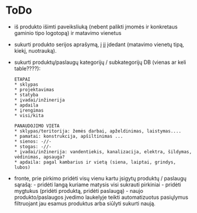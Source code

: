 # ToDo

- iš produkto išimti paveiksliuką (nebent palikti įmomės ir konkretaus gaminio tipo logotopą) ir matavimo vienetus

- sukurti produkto serijos aprašymą, į jį įdedant (matavimo vienetų tipą, kiekį, nuotrauką).

- sukurti produktų/paslaugų kategorijų / subkategorijų DB (vienas ar keli table????):
      
      ETAPAI
      * sklypas
      * projektavimas
      * statyba
      * įvadai/inžinerija
      * apdaila
      * įrengimas
      * visi/kita

      PANAUDOJIMO VIETA
      * sklypas/teritorija: žemės darbai, apželdinimas, laistymas....
      * pamatai: konstrukcija, apšiltinimas ...
      * sienos: -//-
      * stogas: -//-
      * įvadai/inžinerija: vandentiekis, kanalizacija, elektra, šildymas, vėdinimas, apsauga?
      * apdaila: pagal kambarius ir vietą (siena, laiptai, grindys, lubos)

- fronte, prie pirkimo pridėti visų vienu kartu įsigytų produktų / paslaugų sąrašą:
      - pridėti langą kuriame matysis visi sukrauti pirkiniai
      - pridėti mygtukus (pridėti produktą, pridėti paslaugą)
      - naujo produkto/paslaugos įvedimo laukelyje teikti automatizuotus pasiųlymus filtruojant jau esamus produktus arba siūlyti sukurti naują.